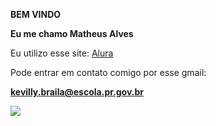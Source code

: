 **BEM VINDO**

**Eu me chamo Matheus Alves**

Eu utilizo esse site: [Alura](alura.com.br)

Pode entrar em contato comigo por esse gmail:

**kevilly.braila@escola.pr.gov.br**


![](https://media.tenor.com/3yNUtUfO_mgAAAAC/cats-anime.gif)


